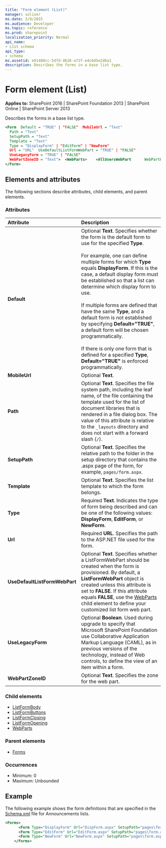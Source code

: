 ```yaml
---
title: "Form element (List)"
manager: soliver
ms.date: 3/9/2015
ms.audience: Developer
ms.topic: reference
ms.prod: sharepoint
localization_priority: Normal
api_name:
- List schema
api_type:
- schema
ms.assetid: e91480cc-5dfd-4626-a73f-e4c6d5e2d6a1
description: Describes the forms in a base list type.
---
```


# Form element (List)

**Applies to:** SharePoint 2016 | SharePoint Foundation 2013 | SharePoint Online | SharePoint Server 2013
  
Describes the forms in a base list type.
  
```XML
<Form  Default = "TRUE" | "FALSE"  MobileUrl = "Text"
  Path = "Text"
  SetupPath = "Text"
  Template = "Text"
  Type = "DisplayForm" | "EditForm" | "NewForm"
  Url = "URL"  UseDefaultListFormWebPart = "TRUE" | "FALSE"
  UseLegacyForm = "TRUE" | "FALSE"
  WebPartZoneID = "Text">  <WebParts>    <AllUsersWebPart      WebPartOrder = Integer      WebPartZoneID = "Text">        <![CDATA[...]]>    </AllUsersWebPart>  </WebParts>
</Form>
```

## Elements and attributes

The following sections describe attributes, child elements, and parent elements.

### Attributes

|**Attribute**|**Description**|
|:-----|:-----|
|**Default** <br/> |Optional **Text**. Specifies whether the form is the default form to use for the specified **Type**.<br/><br/>For example, one can define multiple forms for which **Type** equals **DisplayForm**. If this is the case, a default display form must be established so that a list can determine which display form to use.<br/><br/>If multiple forms are defined that have the same **Type**, and a default form is not established by specifying **Default="TRUE"**, a default form will be chosen programmatically.<br/><br/>If there is only one form that is defined for a specified **Type**, **Default="TRUE"** is enforced programmatically.  <br/> |
|**MobileUrl** <br/> |Optional **Text**.  <br/> |
|**Path** <br/> |Optional **Text**. Specifies the file system path, including the leaf name, of the file containing the template used for the list of document libraries that is rendered in a file dialog box. The value of this attribute is relative to the `_layouts` directory and does not start with a forward slash (`/`).  <br/> |
|**SetupPath** <br/> |Optional **Text**. Specifies the relative path to the folder in the setup directory that contains the .aspx page of the form, for example, `pages/form.aspx`.  <br/> |
|**Template** <br/> |Optional **Text**. Specifies the list template to which the form belongs.  <br/> |
|**Type** <br/> |Required **Text**. Indicates the type of form being described and can be one of the following values: **DisplayForm**, **EditForm**, or **NewForm**.  <br/> |
|**Url** <br/> |Required **URL**. Specifies the path to the ASP.NET file used for the form.  <br/> |
|**UseDefaultListFormWebPart** <br/> |Optional **Text**. Specifies whether a ListFormWebPart should be created when the form is provisioned. By default, a **ListFormWebPart** object is created unless this attribute is set to **FALSE**. If this attribute equals **FALSE**, use the [WebParts](webparts-element-list.md) child element to define your customized list form web part.  <br/> |
|**UseLegacyForm** <br/> |Optional **Boolean**. Used during upgrade to specify that Microsoft SharePoint Foundation use Collaborative Application Markup Language (CAML), as in previous versions of the technology, instead of Web controls, to define the view of an item within a form.  <br/> |
|**WebPartZoneID** <br/> |Optional **Text**. Specifies the zone for the web part.  <br/> |
   
### Child elements

- [ListFormBody](listformbody-element-list.md)
- [ListFormButtons](listformbuttons-element-list.md)
- [ListFormClosing](listformclosing-element-list.md)
- [ListFormOpening](listformopening-element-list.md)
- [WebParts](webparts-element-list.md)
   
### Parent elements

- [Forms](forms-element-list.md)
   
### Occurrences

- Minimum: 0
- Maximum: Unbounded  
   
## Example

The following example shows the form definitions that are specified in the [Schema.xml](https://msdn.microsoft.com/library/c2f01064-80d8-47ee-b602-ecf4c480ac56%28Office.15%29.aspx) file for Announcements lists. 
  
```XML
<Forms>
      <Form Type="DisplayForm" Url="DispForm.aspx" SetupPath="pages\form.aspx" WebPartZoneID="Main" />
      <Form Type="EditForm" Url="EditForm.aspx" SetupPath="pages\form.aspx" WebPartZoneID="Main" />
      <Form Type="NewForm" Url="NewForm.aspx" SetupPath="pages\form.aspx" WebPartZoneID="Main" />
    </Forms>
```

<br/>
